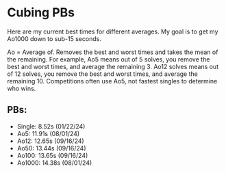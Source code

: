 # Cubing PBs

Here are my current best times for different averages. My goal is to get my Ao1000 down to sub-15 seconds.
 
Ao = Average of. Removes the best and worst times and takes the mean of the remaining.
For example, Ao5 means out of 5 solves, you remove the best and worst times, and average the remaining 3.
Ao12 solves means out of 12 solves, you remove the best and worst times, and average the remaining 10.
Competitions often use Ao5, not fastest singles to determine who wins.
 
## PBs: 
- Single: 8.52s (01/22/24)
- Ao5: 11.91s (08/01/24)
- Ao12: 12.65s (09/16/24)
- Ao50: 13.44s (09/16/24)
- Ao100: 13.65s (09/16/24)
- Ao1000: 14.38s (08/01/24)
